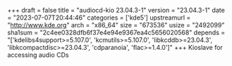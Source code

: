 +++
draft = false
title = "audiocd-kio 23.04.3-1"
version = "23.04.3-1"
date = "2023-07-07T20:44:46"
categories = ['kde5']
upstreamurl = "http://www.kde.org"
arch = "x86_64"
size = "673536"
usize = "2492099"
sha1sum = "2c4ee0328dfb6f37e4e94e9367ea4c5656020568"
depends = "['kdelibs4support>=5.107.0', 'kcmutils>=5.107.0', 'libkcddb>=23.04.3', 'libkcompactdisc>=23.04.3', 'cdparanoia', 'flac>=1.4.0']"
+++
Kioslave for accessing audio CDs